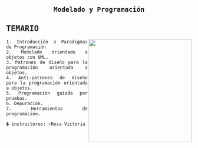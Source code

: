 <div align="justify">

## <p align="center">`Modelado y Programación`</p> <img alt="" align="left" src="https://img.shields.io/github/commit-activity/m/owl4ce/hmg/main?style=flat-square&label=&color=000000&logo=gitbook&logoColor=white&labelColor=000000"/> <img alt="" align="right" src="https://badges.pufler.dev/visits/owl4ce/hmg?style=flat-square&label=&color=000000&logo=github&logoColor=white&labelColor=000000"/>

## <samp>TEMARIO</samp>

<a href="#adding-this-overlay">
  <img alt="" align="right" width="280px" src="https://images.wikidexcdn.net/mwuploads/esssbwiki/thumb/9/95/latest/20220817125116/Kirby_en_Kirby_y_la_tierra_olvidada.png/800px-Kirby_en_Kirby_y_la_tierra_olvidada.png"/>
</a>

```
1. Introducción a Paradigmas de Programación
2. Modelado orientado a objetos con UML.
3. Patrones de diseño para la programación orientada a objetos.
4. Anti-patrones de diseño para la programación orientada a objetos.
5. Programación guiada por pruebas.
6. Depuración.
7. Herramientas de programación.
```

```sh
💲 instructores: <Rosa Victoria Villa Padilla> <Arturo Lemus Pablo>
```
